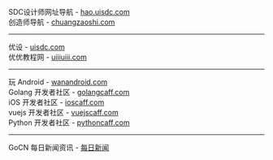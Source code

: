 SDC设计师网址导航 - [hao.uisdc.com](https://hao.uisdc.com/)  
创造师导航 - [chuangzaoshi.com](http://chuangzaoshi.com/)  

---

优设 - [uisdc.com](https://www.uisdc.com/)  
优优教程网 - [uiiiuiii.com](https://uiiiuiii.com/)  

---

玩 Android - [wanandroid.com](http://wanandroid.com/)  
Golang 开发者社区 - [golangcaff.com](https://golangcaff.com/)  
iOS 开发者社区 - [ioscaff.com](https://ioscaff.com/)  
vuejs 开发者社区 - [vuejscaff.com](https://vuejscaff.com/)  
Python 开发者社区 - [pythoncaff.com](https://pythoncaff.com/)  

---

GoCN 每日新闻资讯 - [每日新闻](https://gocn.vip/explore/category-14)